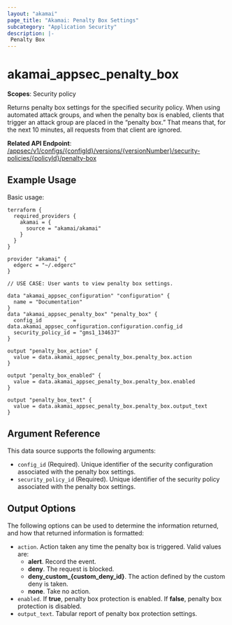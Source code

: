 ```yaml
---
layout: "akamai"
page_title: "Akamai: Penalty Box Settings"
subcategory: "Application Security"
description: |-
 Penalty Box
---
```



# akamai_appsec_penalty_box

**Scopes**: Security policy

Returns penalty box settings for the specified security policy. When using automated attack groups, and when the penalty box is enabled, clients that trigger an attack group are placed in the “penalty box.” That means that, for the next 10 minutes, all requests from that client are ignored.

**Related API Endpoint**: [/appsec/v1/configs/{configId}/versions/{versionNumber}/security-policies/{policyId}/penalty-box](https://techdocs.akamai.com/application-security/reference/get-policy-penalty-box)

## Example Usage

Basic usage:

```
terraform {
  required_providers {
    akamai = {
      source = "akamai/akamai"
    }
  }
}

provider "akamai" {
  edgerc = "~/.edgerc"
}

// USE CASE: User wants to view penalty box settings.

data "akamai_appsec_configuration" "configuration" {
  name = "Documentation"
}
data "akamai_appsec_penalty_box" "penalty_box" {
  config_id          = data.akamai_appsec_configuration.configuration.config_id
  security_policy_id = "gms1_134637"
}

output "penalty_box_action" {
  value = data.akamai_appsec_penalty_box.penalty_box.action
}

output "penalty_box_enabled" {
  value = data.akamai_appsec_penalty_box.penalty_box.enabled
}

output "penalty_box_text" {
  value = data.akamai_appsec_penalty_box.penalty_box.output_text
}
```

## Argument Reference

This data source supports the following arguments:

- `config_id` (Required). Unique identifier of the security configuration associated with the penalty box settings.
- `security_policy_id` (Required). Unique identifier of the security policy associated with the penalty box settings.

## Output Options

The following options can be used to determine the information returned, and how that returned information is formatted:

- `action`. Action taken any time the penalty box is triggered. Valid values are:
  - **alert**. Record the event.
  - **deny**. The request is blocked.
  - **deny_custom_{custom_deny_id}**. The action defined by the custom deny is taken.
  - **none**. Take no action.
- `enabled`. If **true**, penalty box protection is enabled. If **false**, penalty box protection is disabled.
- `output_text`. Tabular report of penalty box protection settings.